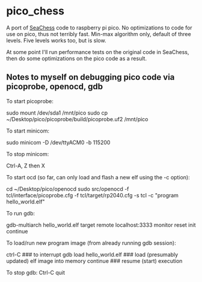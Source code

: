 pico_chess
==========

A port of [SeaChess](https://github.com/genecook/SeaChess) code
to raspberry pi pico. No optimizations to code
for use on pico, thus not terribly fast. Min-max algorithm only, default
of three levels. Five levels works too, but is slow.

At some point I'll run performance tests on the original code in SeaChess,
then do some optimizations on the pico code as a result.


Notes to myself on debugging pico code via picoprobe, openocd, gdb
------------------------------------------------------------------
To start picoprobe:

   sudo mount /dev/sda1 /mnt/pico
   sudo cp ~/Desktop/pico/picoprobe/build/picoprobe.uf2 /mnt/pico
   
To start minicom:

   sudo minicom -D /dev/ttyACM0 -b 115200

To stop minicom:

   Ctrl-A, Z then X
 
To start ocd (so far, can only load and flash a new elf using the -c option):

   cd ~/Desktop/pico/openocd
   sudo src/openocd -f tcl/interface/picoprobe.cfg -f tcl/target/rp2040.cfg -s tcl -c "program hello_world.elf"

To run gdb:

   gdb-multiarch hello_world.elf
   target remote localhost:3333
   monitor reset init
   continue

To load/run new program image (from already running gdb session):

   ctrl-C                   ### to interrupt gdb
   load hello_world.elf     ### load (presumably updated) elf image into memory
   continue                 ### resume (start) execution
   
To stop gdb:
   Ctrl-C
   quit

   
   